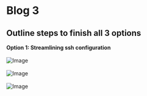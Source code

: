 # Blog 3 
## Outline steps to finish all 3 options

**Option 1: Streamlining ssh configuration** <br><br>
![Image](https://i.ibb.co/4mDQN25/Screen-Shot-2022-05-08-at-11-32-29-PM.png)<br><br>
![Image](https://i.ibb.co/d0HxTZq/Screen-Shot-2022-05-08-at-11-32-37-PM.png)<br><br>
![Image](https://i.ibb.co/f2NTTHP/Screen-Shot-2022-05-08-at-11-43-21-PM.png)<br><br>




